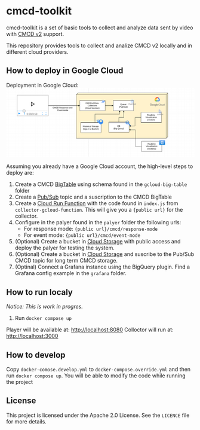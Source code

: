 # cmcd-toolkit

cmcd-toolkit is a set of basic tools to collect and analyze data sent by video with [CMCD v2](https://github.com/cta-wave/common-media-client-data) support.

This repository provides tools to collect and analize CMCD v2 locally and in different cloud providers.

## How to deploy in Google Cloud

Deployment in Google Cloud:
![CMCD Toolkit Google Cloud Deployment Example](docs/gcloud-example.png)

Assuming you already have a Google Cloud account, the high-level steps to deploy are:
1. Create a CMCD [BigTable](https://cloud.google.com/bigtable) using schema found in the `gcloud-big-table` folder
2. Create a [Pub/Sub](https://cloud.google.com/pubsub) topic and a suscription to the CMCD BigTable
3. Create a [Cloud Run Function](https://cloud.google.com/functions) with the code found in `index.js` from `collector-gcloud-function`. This will give you a `{public url}` for the collector.
4. Configure in the palyer found in the `palyer` folder the following urls:
    * For response mode: `{public url}/cmcd/response-mode`
    * For event mode: `{public url}/cmcd/event-mode`
5. (Optional) Create a bucket in [Cloud Storage](https://cloud.google.com/storage) with public access and deploy the palyer for testing the system.
6. (Optional) Create a bucket in [Cloud Storage](https://cloud.google.com/storage) and suscribe to the Pub/Sub CMCD topic for long term CMCD storage.
7. (Optinal) Connect a Grafana instance using the BigQuery plugin. Find a Grafana config example in the `grafana` folder.

## How to run localy

*Notice: This is work in progres.*

1. Run `docker compose up`

Player will be available at: [http://localhost:8080](http://localhost:8080)
Colloctor will run at: [http://localhost:3000](http://localhost:3000)

## How to develop

Copy `docker-comose.develop.yml` to `docker-compose.override.yml` and then run `docker compose up`. You will be able to modify the code while running the project

## License

This project is licensed under the Apache 2.0 License. See the `LICENCE` file for more details.
